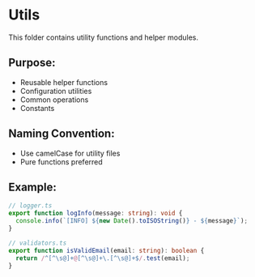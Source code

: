 # Utils

This folder contains utility functions and helper modules.

## Purpose:
- Reusable helper functions
- Configuration utilities
- Common operations
- Constants

## Naming Convention:
- Use camelCase for utility files
- Pure functions preferred

## Example:
```typescript
// logger.ts
export function logInfo(message: string): void {
  console.info(`[INFO] ${new Date().toISOString()} - ${message}`);
}

// validators.ts
export function isValidEmail(email: string): boolean {
  return /^[^\s@]+@[^\s@]+\.[^\s@]+$/.test(email);
}
```
